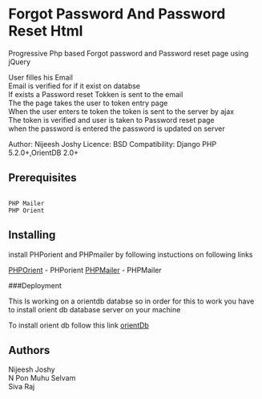 # Forgot Password And Password Reset Html

Progressive Php based Forgot password and Password reset page using jQuery 

User filles his Email<br>
Email is verified for if it exist on databse<br>
If exists a Password reset Tokken is sent to the email<br>
The the page takes the user to token entry page<br>
When the user enters te token the token is sent to the server by ajax<br>
The token is verified and user is taken to Password reset page<br>
when the password is entered the password is updated on server<br>



Author: Nijeesh Joshy
Licence: BSD
Compatibility: Django PHP 5.2.0+,OrientDB 2.0+


## Prerequisites

```

PHP Mailer
PHP Orient

```

## Installing

install PHPorient and PHPmailer by following instuctions on following links

[PHPOrient](https://github.com/Ostico/PhpOrient)  - PHPorient
[PHPMailer](https://github.com/PHPMailer/PHPMailer) - PHPMailer

###Deployment

This Is working on a orientdb databse
so in order for this to work you have to install orient db database server on your machine


To install orient db follow this link
[orientDb](https://orientdb.com)

## Authors

Nijeesh Joshy 
<br>
N Pon Muhu Selvam
<br>
Siva Raj

